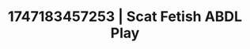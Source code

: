 ---
categories:
- Tasteful nudity
- Whispered desires
- Naughty expression
- Giantess fetish
- 3D erotic games
image: /assets/images/1747183457253.jpg
layout: post
seo:
  description: Featured content with sensual ABDL Play, Scat Fetish. HD images available.
  keywords: ABDL Play, Scat Fetish
  og_image: /assets/images/1747183457253.jpg
  schema_type: VisualArtwork
tags:
- '#1747183457253'
- ABDL Play
- Scat Fetish
title: 1747183457253 | Scat Fetish ABDL Play
---